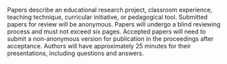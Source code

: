 Papers describe an educational research project, classroom experience, teaching technique, curricular initiative, or pedagogical tool. Submitted papers for review will be anonymous. Papers will undergo a blind reviewing process and must not exceed six pages. Accepted papers will need to submit a non-anonymous version for publication in the proceedings after acceptance.  Authors will have approximately 25 minutes for their presentations, including questions and answers.